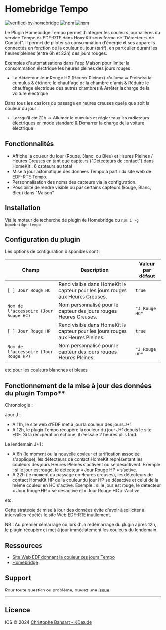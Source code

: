 # Homebridge Tempo

[![verified-by-homebridge](https://badgen.net/badge/homebridge/verified/purple)](https://github.com/homebridge/homebridge/wiki/Verified-Plugins)
[![npm](https://img.shields.io/npm/v/homebridge-tempo)](https://www.npmjs.com/package/homebridge-tempo)
[![npm](https://img.shields.io/npm/dt/homebridge-tempo)](https://www.npmjs.com/package/homebridge-tempo)

Le Plugin Homebridge Tempo permet d'intégrer les couleurs journalières du service Tempo de EDF-RTE dans HomeKit sous forme de "Détecteurs de Contact". Il permet de piloter sa consommation d'énergie et ses appareils connectés en fonction de la couleur du jour (tarif), en particulier durant les heures pleines (entre 6h et 22h) des jours rouges.

Exemples d'automatisations dans l'app Maison pour limiter la consommation électrique les heures pleines des jours rouges :

- Le détecteur Jour Rouge HP (Heures Pleines) s'allume => Eteindre le cumulus & éteindre le chauffage de la chambre d'amis & Réduire le chauffage électrique des autres chambres & Arrêter la charge de la voiture électrique

Dans tous les cas lors du passage en heures creuses quelle que soit la couleur du jour :

- Lorsqu’il est 22h => Allumer le cumulus et régler tous les radiateurs électriques en mode standard & Démarrer la charge de la voiture électrique

## Fonctionnalités

- Affiche la couleur du jour (Rouge, Blanc, ou Bleu) et Heures Pleines / Heures Creuses en tant que capteurs ("Détecteurs de contact") dans HomeKit : 6 capteurs au total
- Mise à jour automatique des données Tempo à partir du site web de EDF-RTE Tempo.
- Personnalisation des noms des capteurs via la configuration.
- Possibilité de rendre visible ou pas certains capteurs (Rouge, Blanc, Bleu) dans "Maison"

## Installation

Via le moteur de recherche de plugin de Homebridge
ou
`npm i -g homebridge-tempo`

## Configuration du plugin

Les options de configuration disponibles sont :

| Champ                                 | Description                                                                    | Valeur par défaut |
| ------------------------------------- | ------------------------------------------------------------------------------ | ----------------- |
| `[ ] Jour Rouge HC`                   | Rend visible dans HomeKit le capteur pour les jours rouges aux Heures Creuses. | `true`            |
| `Nom de l'accessoire (Jour Rouge HC)` | Nom personnalisé pour le capteur des jours rouges Heures Creuses.              | `"J Rouge HC"`    |
| `[ ] Jour Rouge HP`                   | Rend visible dans HomeKit le capteur pour les jours rouges aux Heures Pleines. | `true`            |
| `Nom de l'accessoire (Jour Rouge HP)` | Nom personnalisé pour le capteur des jours rouges Heures Pleines.              | `"J Rouge HP"`    |

etc pour les couleurs blanches et bleues

## Fonctionnement de la mise à jour des données du plugin Tempo\*\*

Chronologie :

Jour J :

- A 11h, le site web d'EDF met à jour la couleur des jours J+1
- A 12h, le plugin Tempo récupère la couleur du jour J+1 depuis le site EDF. Si la récupération échoue, il réessaie 2 heures plus tard.

Le lendemain J+1 :

- A 6h (le moment ou la nouvelle couleur et tarification associée s'applique), les détecteurs de contact HomeKit représentant les couleurs des jours Heures Pleines s'activent ou se désactivent. Exemple : si le jour est rouge, le détecteur « Jour Rouge HP » s'active.
- A 22h (le moment du passage en Heures creuses), les détecteurs de contact HomeKit HP de la couleur du jour HP se désactive et celui de la même couleur en HC s'active. Exemple : si le jour est rouge, le détecteur « Jour Rouge HP » se désactive et « Jour Rouge HC » s'active.

etc.

Cette stratégie de mise à jour des données évite d'avoir à solliciter à intervalles répétés le site Web EDF-RTE inutilement.

NB :
Au premier démarrage ou lors d'un redémarrage du plugin après 12h, le plugin récupère et met à jour immédiatement les couleurs du lendemain.

## Ressources

- [Site Web EDF donnant la couleur des jours Tempo](https://particulier.edf.fr/fr/accueil/gestion-contrat/options/tempo.html#/)
- [Homebridge](https://homebridge.io/)

## Support

Pour toute question ou problème, ouvrez une [issue](https://github.com/chrisbansart/homebridge-tempo/issues).

---

## Licence

ICS © 2024 [Christophe Bansart - KDetude](https://github.com/chrisbansart)
